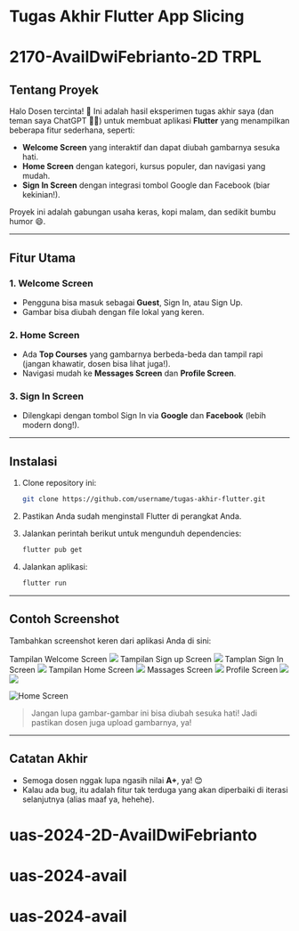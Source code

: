 # Tugas Akhir Flutter App Slicing
# 2170-AvailDwiFebrianto-2D TRPL

## Tentang Proyek
Halo Dosen tercinta! 👋
Ini adalah hasil eksperimen tugas akhir saya (dan teman saya ChatGPT 🧑‍💻) untuk membuat aplikasi **Flutter** yang menampilkan beberapa fitur sederhana, seperti:

- **Welcome Screen** yang interaktif dan dapat diubah gambarnya sesuka hati.
- **Home Screen** dengan kategori, kursus populer, dan navigasi yang mudah.
- **Sign In Screen** dengan integrasi tombol Google dan Facebook (biar kekinian!).

Proyek ini adalah gabungan usaha keras, kopi malam, dan sedikit bumbu humor 😄.

---

## Fitur Utama

### 1. Welcome Screen
- Pengguna bisa masuk sebagai **Guest**, Sign In, atau Sign Up.
- Gambar bisa diubah dengan file lokal yang keren.

### 2. Home Screen
- Ada **Top Courses** yang gambarnya berbeda-beda dan tampil rapi (jangan khawatir, dosen bisa lihat juga!).
- Navigasi mudah ke **Messages Screen** dan **Profile Screen**.

### 3. Sign In Screen
- Dilengkapi dengan tombol Sign In via **Google** dan **Facebook** (lebih modern dong!).

---

## Instalasi
1. Clone repository ini:
   ```bash
   git clone https://github.com/username/tugas-akhir-flutter.git
   ```

2. Pastikan Anda sudah menginstall Flutter di perangkat Anda.

3. Jalankan perintah berikut untuk mengunduh dependencies:
   ```bash
   flutter pub get
   ```

4. Jalankan aplikasi:
   ```bash
   flutter run
   ```

---

## Contoh Screenshot
Tambahkan screenshot keren dari aplikasi Anda di sini:

Tampilan Welcome Screen
![](assets/images/a.png)
Tampilan Sign up Screen
![](assets/images/b.png)
Tamplan Sign In Screen
![](assets/images/c.png)
Tampilan Home Screen
![](assets/images/g.png)
Massages Screen
![](assets/images/h.png)
Profile Screen
![](assets/images/i.png)
![](assets/images/j.png)





![Home Screen](assets/images/home_image.png)

> Jangan lupa gambar-gambar ini bisa diubah sesuka hati! Jadi pastikan dosen juga upload gambarnya, ya!

---

## Catatan Akhir
- Semoga dosen nggak lupa ngasih nilai **A+**, ya! 😊
- Kalau ada bug, itu adalah fitur tak terduga yang akan diperbaiki di iterasi selanjutnya (alias maaf ya, hehehe).
# uas-2024-2D-AvailDwiFebrianto
# uas-2024-avail
# uas-2024-avail
